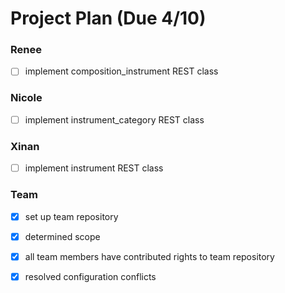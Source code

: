 # Project Plan (Due 4/10)

### Renee
- [ ] implement composition_instrument REST class

### Nicole
- [ ] implement instrument_category REST class


### Xinan
- [ ] implement instrument REST class

### Team
- [X] set up team repository
- [X] determined scope
- [X] all team members have contributed rights to team repository
- [X] resolved configuration conflicts



